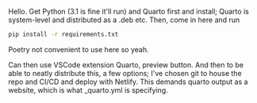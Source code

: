 Hello. Get Python (3.1 is fine it'll run) and Quarto first and install; Quarto is system-level and distributed as a .deb etc. Then, come in here and run 

```bash
pip install -r requirements.txt
```
Poetry not convenient to use here so yeah.

Can then use VSCode extension Quarto, preview button. And then to be able to neatly distribute this, a few options; I've chosen git to house the repo and CI/CD and deploy with Netlify. This demands quarto output as a website, which is what _quarto.yml is specifying.

